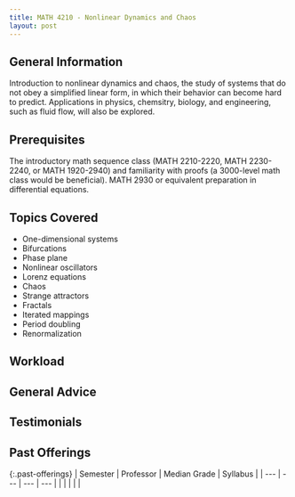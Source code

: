 ```yaml
---
title: MATH 4210 - Nonlinear Dynamics and Chaos
layout: post
---
```


<link rel="stylesheet" href="/main.css">

## General Information

Introduction to nonlinear dynamics and chaos, the study of systems that do not obey a simplified linear form, in which their behavior can become hard to predict. Applications in physics, chemsitry, biology, and engineering, such as fluid flow, will also be explored.

## Prerequisites

The introductory math sequence class (MATH 2210-2220, MATH 2230-2240, or MATH 1920-2940) and familiarity with proofs (a 3000-level math class would be beneficial). MATH 2930 or equivalent preparation in differential equations. 

## Topics Covered

- One-dimensional systems 
- Bifurcations 
- Phase plane
- Nonlinear oscillators 
- Lorenz equations 
- Chaos
- Strange attractors
- Fractals
- Iterated mappings 
- Period doubling 
- Renormalization

## Workload


## General Advice

  
## Testimonials


## Past Offerings

{:.past-offerings}
| Semester | Professor | Median Grade | Syllabus |
| --- | --- | --- | --- |
| | | | |
